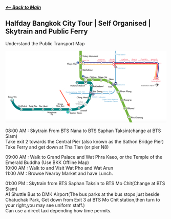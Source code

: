 ##### [<-- Back to Main](travel_Itinerary_main.md)
## Halfday Bangkok City Tour | Self Organised | Skytrain and Public Ferry
Understand the Public Transport Map

![Screenshot](BTS-Map-Bangkok-Thailand.png)

08:00 AM : Skytrain From BTS Nana to BTS Saphan Taksin(change at BTS Siam)  
           Take exit 2 towards the Central Pier (also known as the Sathon Bridge Pier)  
           Take Ferry and get down at Tha Tien (or pier N8)  
             
09:00 AM : Walk to Grand Palace and Wat Phra Kaeo, or the Temple of the Emerald Buddha (Use BKK Offline Map)    
10:00 AM : Walk to and Visit Wat Pho and Wat Arun  
11:00 AM : Browse Nearby Market and have Lunch.  
  
01:00 PM : Skytrain from BTS Saphan Taksin to BTS Mo Chit(Change at BTS Siam)  
           A1 Shuttle Bus to DMK Airport(The bus parks at the bus stops just beside Chatuchak Park, Get down from Exit 3 at BTS Mo Chit station,then turn to your right,you may see uniform staff.)  
           Can use a direct taxi depending how time permits.  

